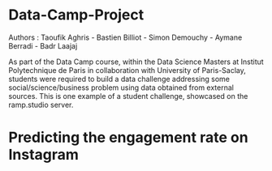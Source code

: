# Data-Camp-Project

Authors : Taoufik Aghris - Bastien Billiot - Simon Demouchy - Aymane Berradi - Badr Laajaj

As part of the Data Camp course, within the Data Science Masters at Institut Polytechnique de Paris in collaboration with University of Paris-Saclay, students were required to build a data challenge addressing some social/science/business problem using data obtained from external sources. This is one example of a student challenge, showcased on the ramp.studio server.

# Predicting the engagement rate on Instagram
